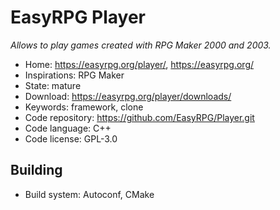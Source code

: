 # EasyRPG Player

_Allows to play games created with RPG Maker 2000 and 2003._

- Home: https://easyrpg.org/player/, https://easyrpg.org/
- Inspirations: RPG Maker
- State: mature
- Download: https://easyrpg.org/player/downloads/
- Keywords: framework, clone
- Code repository: https://github.com/EasyRPG/Player.git
- Code language: C++
- Code license: GPL-3.0

## Building

- Build system: Autoconf, CMake

